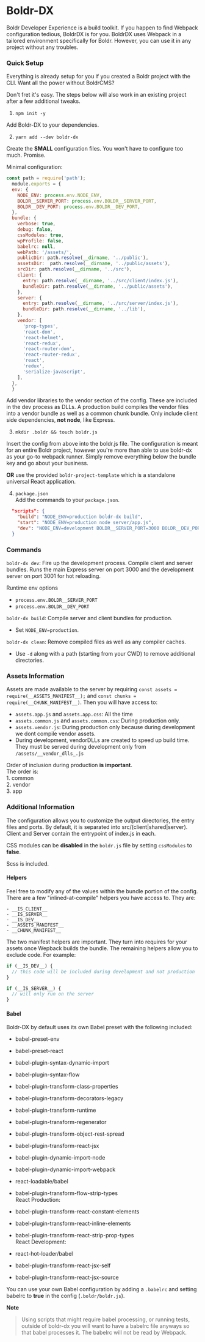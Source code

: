 # Boldr-DX

Boldr Developer Experience is a build toolkit. If you happen to find Webpack configuration tedious, BoldrDX is for you. BoldrDX uses Webpack in a tailored environment specifically for Boldr. However, you can use it in any project without any troubles.


### Quick Setup

Everything is already setup for you if you created a Boldr project with the CLI. Want all the power without BoldrCMS?

Don't fret it's easy. The steps below will also work in an existing project after a few additional tweaks.

1. `npm init -y`

Add Boldr-DX to your dependencies.  

2. `yarn add --dev boldr-dx`  

Create the **SMALL** configuration files. You won't have to configure too much. Promise. 

Minimal configuration:
```javascript
const path = require('path');
  module.exports = {
  env: {
    NODE_ENV: process.env.NODE_ENV,
    BOLDR__SERVER_PORT: process.env.BOLDR__SERVER_PORT,
    BOLDR__DEV_PORT: process.env.BOLDR__DEV_PORT,
  },
  bundle: {
    verbose: true,
    debug: false,
    cssModules: true,
    wpProfile: false,
    babelrc: null,
    webPath: '/assets/',
    publicDir: path.resolve(__dirname, '../public'),
    assetsDir:  path.resolve(__dirname, '../public/assets'),
    srcDir: path.resolve(__dirname, '../src'),
    client: {
      entry: path.resolve(__dirname, '../src/client/index.js'),
      bundleDir: path.resolve(__dirname, '../public/assets'),
    },
    server: {
      entry: path.resolve(__dirname, '../src/server/index.js'),
      bundleDir: path.resolve(__dirname, '../lib'),
    },
    vendor: [
      'prop-types',
      'react-dom',
      'react-helmet',
      'react-redux',
      'react-router-dom',
      'react-router-redux',
      'react',
      'redux',
      'serialize-javascript',
    ],
  },
  }
  ```

Add vendor libraries to the vendor section of the config. These are included in the dev process as DLLs. A production build compiles the vendor files into a vendor bundle as well as a common chunk bundle. Only include client side dependencies, **not node**, like Express.

3. `mkdir .boldr && touch boldr.js`   

Insert the config from above into the boldr.js file. The configuration is meant for an entire Boldr project, however you're more than able to use boldr-dx as your go-to webpack runner. Simply remove everything below the bundle key and go about your business.

**OR** use the provided `boldr-project-template` which is a standalone universal React application.


4. `package.json`  
Add the commands to your `package.json`.   

```json
  "scripts": {
    "build": "NODE_ENV=production boldr-dx build",
    "start": "NODE_ENV=production node server/app.js",
    "dev": "NODE_ENV=development BOLDR__SERVER_PORT=3000 BOLDR__DEV_PORT=3001 boldr-dx dev",
  }
```

### Commands

`boldr-dx dev`: Fire up the development process. Compile client and server bundles. Runs the main Express server on port 3000 and the development server on port 3001 for hot reloading.  

Runtime env options
  - `process.env.BOLDR__SERVER_PORT`
  - `process.env.BOLDR__DEV_PORT`

`boldr-dx build`: Compile server and client bundles for production.
  - Set `NODE_ENV=production`.

`boldr-dx clean`: Remove compiled files as well as any compiler caches.
  - Use `-d` along with a path (starting from your CWD) to remove additional directories. 


### Assets Information

Assets are made available to the server by requiring `const assets = require(__ASSETS_MANIFEST__);` and `const chunks = require(__CHUNK_MANIFEST__)`. Then you will have access to:   
  
- `assets.app.js` and `assets.app.css`: All the time
- `assets.common.js` and `assets.common.css`: During production only.  
- `assets.vendor.js`: During production only because during development we dont compile vendor assets.  
- During development, vendorDLLs are created to speed up build time. They must be served during development only from `/assets/__vendor_dlls_.js`

Order of inclusion during production **is important**.  
The order is:   
    1. common  
    2. vendor  
    3. app  


### Additional Information
  
The configuration allows you to customize the output directories, the entry files and ports. By default, it is separated into
src/(client|shared|server). Client and Server contain the entrypoint of index.js in each.

CSS modules can be **disabled** in the `boldr.js` file by setting `cssModules` to **false**.

Scss is included.


#### Helpers

Feel free to modify any of the values within the bundle portion of the config. There are a few "inlined-at-compile" helpers you have access to. They are:
```
- __IS_CLIENT__
- __IS_SERVER__
- __IS_DEV__
- __ASSETS_MANIFEST__
- __CHUNK_MANIFEST__
```

The two manifest helpers are important. They turn into requires for your assets once Wepback builds the bundle. The remaining helpers allow you to exclude code. For example:

```javascript
if (__IS_DEV__) {
  // this code will be included during development and not production
}

if (__IS_SERVER__) {
  // will only run on the server
}
```

#### Babel 
Boldr-DX by default uses its own Babel preset with the following included:   
   
- babel-preset-env  
- babel-preset-react  
- babel-plugin-syntax-dynamic-import  
- babel-plugin-syntax-flow  
- babel-plugin-transform-class-properties  
- babel-plugin-transform-decorators-legacy  
- babel-plugin-transform-runtime
- babel-plugin-transform-regenerator  
- babel-plugin-transform-object-rest-spread  
- babel-plugin-transform-react-jsx  
   
- babel-plugin-dynamic-import-node
- babel-plugin-dynamic-import-webpack
- react-loadable/babel  
- babel-plugin-transform-flow-strip-types  
React Production:  
- babel-plugin-transform-react-constant-elements  
- babel-plugin-transform-react-inline-elements  
- babel-plugin-transform-react-strip-prop-types   
React Development:  
- react-hot-loader/babel  
- babel-plugin-transform-react-jsx-self  
- babel-plugin-transform-react-jsx-source  
   
You can use your own Babel configuration by adding a `.babelrc` and setting babelrc to **true** in the config (`.boldr/boldr.js`).  

**Note**   
  > Using scripts that might require babel processing, or running tests, outside of boldr-dx you will want to have a babelrc file anyways so that babel processes it. The babelrc will not be read by Webpack.   

